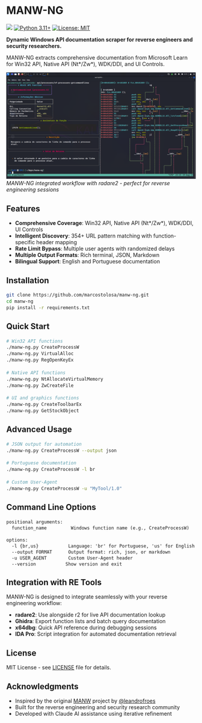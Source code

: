 # MANW-NG

![](https://github.com/qtc-de/wconv/workflows/master/badge.svg)
[![Python 3.11+](https://img.shields.io/badge/python-3.11+-blue.svg)](https://www.python.org/downloads/)
[![License: MIT](https://img.shields.io/badge/License-MIT-yellow.svg)](https://opensource.org/licenses/MIT)

**Dynamic Windows API documentation scraper for reverse engineers and security researchers.**

MANW-NG extracts comprehensive documentation from Microsoft Learn for Win32 API, Native API (Nt*/Zw*), WDK/DDI, and UI Controls.

![MANW-NG running alongside radare2 in tmux](/assets/demo.png)
*MANW-NG integrated workflow with radare2 - perfect for reverse engineering sessions*

## Features

- **Comprehensive Coverage**: Win32 API, Native API (Nt*/Zw*), WDK/DDI, UI Controls
- **Intelligent Discovery**: 354+ URL pattern matching with function-specific header mapping
- **Rate Limit Bypass**: Multiple user agents with randomized delays
- **Multiple Output Formats**: Rich terminal, JSON, Markdown
- **Bilingual Support**: English and Portuguese documentation

## Installation

```bash
git clone https://github.com/marcostolosa/manw-ng.git
cd manw-ng
pip install -r requirements.txt
```

## Quick Start

```bash
# Win32 API functions
./manw-ng.py CreateProcessW
./manw-ng.py VirtualAlloc
./manw-ng.py RegOpenKeyEx

# Native API functions  
./manw-ng.py NtAllocateVirtualMemory
./manw-ng.py ZwCreateFile

# UI and graphics functions
./manw-ng.py CreateToolbarEx
./manw-ng.py GetStockObject
```

## Advanced Usage

```bash
# JSON output for automation
./manw-ng.py CreateProcessW --output json

# Portuguese documentation
./manw-ng.py CreateProcessW -l br

# Custom User-Agent
./manw-ng.py CreateProcessW -u "MyTool/1.0"
```

## Command Line Options

```
positional arguments:
  function_name         Windows function name (e.g., CreateProcessW)

options:
  -l {br,us}           Language: 'br' for Portuguese, 'us' for English
  --output FORMAT      Output format: rich, json, or markdown  
  -u USER_AGENT        Custom User-Agent header
  --version           Show version and exit
```

## Integration with RE Tools

MANW-NG is designed to integrate seamlessly with your reverse engineering workflow:

- **radare2**: Use alongside r2 for live API documentation lookup
- **Ghidra**: Export function lists and batch query documentation
- **x64dbg**: Quick API reference during debugging sessions
- **IDA Pro**: Script integration for automated documentation retrieval

## License

MIT License - see [LICENSE](LICENSE) file for details.

## Acknowledgments

- Inspired by the original [MANW](https://github.com/leandrofroes/manw) project by [@leandrofroes](https://github.com/leandrofroes)
- Built for the reverse engineering and security research community
- Developed with Claude AI assistance using iterative refinement
